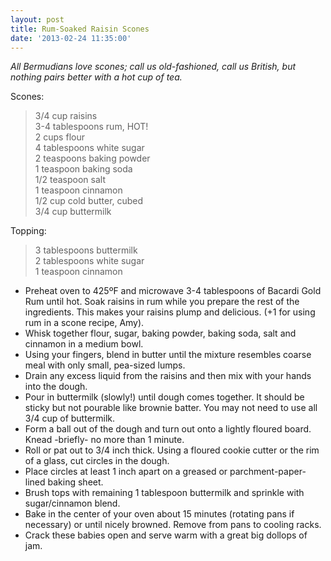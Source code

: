 ```yaml
---
layout: post
title: Rum-Soaked Raisin Scones
date: '2013-02-24 11:35:00'
---
```


*All Bermudians love scones; call us old-fashioned, call us British, but nothing pairs better with a hot cup of tea.*

Scones:

> 3/4 cup raisins   
> 3-4 tablespoons rum, HOT!   
> 2 cups flour   
> 4 tablespoons white sugar   
> 2 teaspoons baking powder    
> 1 teaspoon baking soda    
> 1/2 teaspoon salt    
> 1 teaspoon cinnamon    
> 1/2 cup cold butter, cubed    
> 3/4 cup buttermilk    

 

Topping:

> 3 tablespoons buttermilk     
> 2 tablespoons white sugar    
> 1 teaspoon cinnamon     

* Preheat oven to 425ºF and microwave 3-4 tablespoons of Bacardi Gold Rum until hot. Soak raisins in rum while you prepare the rest of the ingredients. This makes your raisins plump and delicious. (+1 for using rum in a scone recipe, Amy).
* Whisk together flour, sugar, baking powder, baking soda, salt and cinnamon in a medium bowl.
* Using your fingers, blend in butter until the mixture resembles coarse meal with only small, pea-sized lumps.
* Drain any excess liquid from the raisins and then mix with your hands into the dough.
* Pour in buttermilk (slowly!) until dough comes together. It should be sticky but not pourable like brownie batter. You may not need to use all 3/4 cup of buttermilk.
* Form a ball out of the dough and turn out onto a lightly floured board.
Knead -briefly- no more than 1 minute.
* Roll or pat out to 3/4 inch thick. Using a floured cookie cutter or the rim of a glass, cut circles in the dough.
* Place circles at least 1 inch apart on a greased or parchment-paper-lined baking sheet.
* Brush tops with remaining 1 tablespoon buttermilk and sprinkle with sugar/cinnamon blend.
* Bake in the center of your oven about 15 minutes (rotating pans if necessary) or until nicely browned. Remove from pans to cooling racks.
* Crack these babies open and serve warm with a great big dollops of jam.
